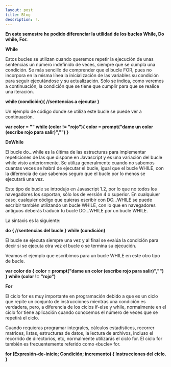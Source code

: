 ```yaml
---
layout: post
title: Blog
description: !.
---
```


**En este semestre he podido diferenciar la utilidad de los bucles While, Do while, For.**


**While**

Estos bucles se utilizan cuando queremos repetir la ejecución de unas sentencias un número indefinido de veces, siempre que se cumpla una condición. Se más sencillo de comprender que el bucle FOR, pues no incorpora en la misma línea la inicialización de las variables su condición para seguir ejecutándose y su actualización. Sólo se indica, como veremos a continuación, la condición que se tiene que cumplir para que se realice una iteración.

**while (condición){ 
   	//sentencias a ejecutar 
}**

Un ejemplo de código donde se utiliza este bucle se puede ver a continuación.

**var color = "" 
while (color != "rojo"){ 
   	color = prompt("dame un color (escribe rojo para salir)","") 
}**


**DoWhile**

El bucle do...while es la última de las estructuras para implementar repeticiones de las que dispone en Javascript y es una variación del bucle while visto anteriormente. Se utiliza generalmente cuando no sabemos cuantas veces se habrá de ejecutar el bucle, igual que el bucle WHILE, con la diferencia de que sabemos seguro que el bucle por lo menos se ejecutará una vez.

Este tipo de bucle se introdujo en Javascript 1.2, por lo que no todos los navegadores los soportan, sólo los de versión 4 o superior. En cualquiuer caso, cualquier código que quieras escribir con DO...WHILE se puede escribir también utilizando un bucle WHILE, con lo que en navegadores antiguos deberás traducir tu bucle DO...WHILE por un bucle WHILE.

La sintaxis es la siguiente:

**do { 
   	//sentencias del bucle 
} while (condición)**

El bucle se ejecuta siempre una vez y al final se evalúa la condición para decir si se ejecuta otra vez el bucle o se termina su ejecución.


Veamos el ejemplo que escribimos para un bucle WHILE en este otro tipo de bucle.

**var color 
do { 
   	color = prompt("dame un color (escribe rojo para salir)","") 
} while (color != "rojo")**



**For**

El ciclo for es muy importante en programación debido a que es un ciclo que repite un conjunto de instrucciones mientras una condición es verdadera, pero, a diferencia de los ciclos if-else y while, normalmente en el ciclo for tiene aplicación cuando conocemos el número de veces que se repetirá el ciclo.

Cuando requieras programar integrales, cálculos estadísticos, recorrer matrices, listas, estructuras de datos, la lectura de archivos, incluso el recorrido de directorios, etc, normalmente utilizarás el ciclo for. El ciclo for también es frecuentemente referido como «bucle» for.


**for (Expresión-de-inicio; Condición; incremento)
{
	Instrucciones del ciclo.
}**

